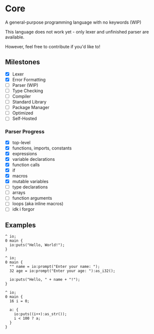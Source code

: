 # Core

A general-purpose programming language with no keywords (WIP)

This language does not work yet - only lexer and unfinished parser are available.

However, feel free to contribute if you'd like to! 

## Milestones

- [x] Lexer
- [x] Error Formatting
- [ ] Parser (WIP)
- [ ] Type Checking
- [ ] Compiler
- [ ] Standard Library
- [ ] Package Manager
- [ ] Optimized
- [ ] Self-Hosted

### Parser Progress

* [x] top-level
* [x] functions, imports, constants
* [x] expressions
* [x] variable declarations
* [x] function calls
* [x] if
* [x] macros
* [x] mutable variables
* [ ] type declarations
* [ ] arrays
* [ ] function arguments
* [ ] loops (aka inline macros)
* [ ] idk i forgor

## Examples

```
^ io;
0 main {
  io:puts("Hello, World!");
}
```

```
^ io;
0 main {
  "" name = io:prompt("Enter your name: ");
  32 age = io:prompt("Enter your age: "):as_i32();

  io:puts("Hello, " + name + "!");
}
```

```
^ io;
0 main {
  16 i = 0;

  a: {
    io:puts((i++):as_str());
    i < 100 ? a;
  }
}
```